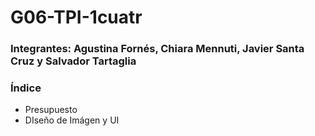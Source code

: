 # G06-TPI-1cuatr
### Integrantes: Agustina Fornés, Chiara Mennuti, Javier Santa Cruz y Salvador Tartaglia

### Índice

- Presupuesto
- DIseño de Imágen y UI
